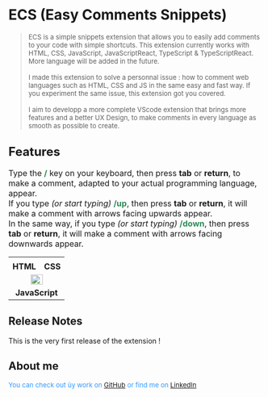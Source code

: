 # <b>ECS (Easy Comments Snippets)</b>

><font size="2">ECS is a simple snippets extension that allows you to easily add comments to your code with simple shortcuts. This extension currently works with HTML, CSS, JavaScript, JavaScriptReact, TypeScript & TypeScriptReact. More language will be added in the future.<br><br>
I made this extension to solve a personnal issue : how to comment web languages such as HTML, CSS and JS in the same easy and fast way. If you experiment the same issue, this extension got you covered. <br><br>
I aim to developp a more complete VScode extension that brings more features and a better UX Design, to make comments in every language as smooth as possible to create.</font>

## <font size="5"><b>Features</b></font>

<font size="3">Type the <font color="seagreen"><b>/</b></font> key on your keyboard, then press <b>tab</b> or <b>return</b>, to make a comment, adapted to your actual programming language, appear.<br>
If you type <i>(or start typing)</i> <font color="seagreen"><b>/up</b></font>, then press <b>tab</b> or <b>return</b>, it will make a comment with arrows facing upwards appear.<br>
In the same way, if you type <i>(or start typing)</i> <font color="seagreen"><b>/down</b></font>, then press <b>tab</b> or <b>return</b>, it will make a comment with arrows facing downwards appear.</font>

<table cellspacing="0" cellpadding="0" border="0">
<tr>
<td>
<center><img src="https://www.pixenli.com/image/p8O5vmuj" alt=""></center>
</td>
<td>
<center><img src="https://www.pixenli.com/image/uC2GBAk9" alt=""></center>
</td>
</tr>
<tr>
<td><center><b><font size="3">HTML</font></b></center></td>
<td><center><b><font size="3">CSS</font></b></center></td>
</tr>
<tr>
<td colspan="2">
<center><img src="https://www.pixenli.com/image/UaenXeFl" alt="" width="50%" height="50%"></center>
</td>
<tr>
<td colspan="2">
<center><b><font size="3">JavaScript</font></b></center>
</table>

## <b>Release Notes</b>

This is the very first release of the extension !
<br>

## <b>About me</b>

<font size="2" color="#3399ff">You can check out ùy work on [GitHub](https://github.com/LoicE5) or find me on [LinkedIn](https://www.linkedin.com/in/loic-etienne/)</font>